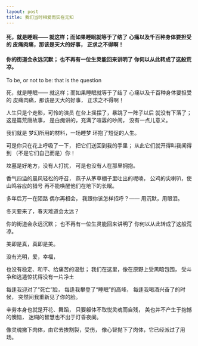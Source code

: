 ```yaml
---
layout: post
title: 我们当时相爱而实在无知
---
```

#### 死，就是睡眠—— 就这样；而如果睡眠就等于了结了 心痛以及千百种身体要担受的 皮痛肉痛，那该是天大的好事， 正求之不得啊！
#### 你的街道会永远沉默； 也不再有一位生灵能回来讲明了 你何以从此转成了这般荒凉。
<!-- more -->
To be, or not to be: that is the question

死，就是睡眠—— 就这样；而如果睡眠就等于了结了 心痛以及千百种身体要担受的 皮痛肉痛，那该是天大的好事， 正求之不得啊！

人生只是个走影，可怜的演员 在台上摇摆了，暴跳了一阵子以后 就没有下落了；这是篇荒唐故事， 是白痴讲的，充满了喧嚣的吵闹， 没有一点儿意义。

我们就是 梦幻所用的材料，一场睡梦 环抱了短促的人生。

可是你只在花上呼吸了一下， 把它们送回到我的手里； 从此它们就开得叫我闻得到 （不是它们自己而是）你！

坟墓是好地方，没有人打扰， 可是也没有人在那里拥抱。

香气四溢的晨风轻松的呼召， 燕子从茅草棚子里吐出的呢喃， 公鸡的尖喇叭，使山鸣谷应的猎号 再不能唤醒他们在地下的长眠。

多年后万一在陌路 偶尔再相会， 我跟你该怎样招呼？—— 用沉默，用眼泪。

冬天要来了，春天难道会太远？

你的街道会永远沉默； 也不再有一位生灵能回来讲明了 你何以从此转成了这般荒凉。

美即是真，真即是美。

没有光明，爱，幸福，

也没有稳定、和平、给痛苦的温慰； 我们在这里，像在原野上受黑暗包围， 受斗争和逃遁惊扰得没有一片净土

每逢我迎对了“死亡”脸， 每逢我攀登了“睡眠”的高峰， 每逢我喝酒兴奋了的时候， 突然间我重新见了你的脸。

辛劳本身也就是开花、舞蹈， 只要躯体不取悦灵魂而自残， 美也并不产生于抱憾的懊恼， 迷糊的智慧也不出于灯昏夜阑。

像灵魂撇下肉体，由它去挨割裂，受伤， 像心智抛下了肉体，它已经派过了用场。
